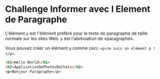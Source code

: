 # Challenge Informer avec l Element de Paragraphe

L'élément `p` est l'élément préféré pour le texte de paragraphe de taille normale sur les sites Web. `p` est l'abréviation de «paragraphe».

Vous pouvez créer un élément `p` comme ceci: `<p>Je suis un élément p !</p>`.

```html
<h1>Hello World</h1>
<h2>ApplicationDePhotosDeChats</h2>
<p>Bonjour Paragraphe</p>
```
